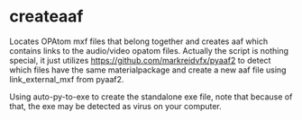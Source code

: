# createaaf
Locates OPAtom mxf files that belong together and creates aaf which contains links to the audio/video opatom files.
Actually the script is nothing special, it just utilizes https://github.com/markreidvfx/pyaaf2 to detect which files have the same materialpackage and create a new aaf file using link_external_mxf from pyaaf2.

Using auto-py-to-exe to create the standalone exe file, note that because of that, the exe may be detected as virus on your computer.
